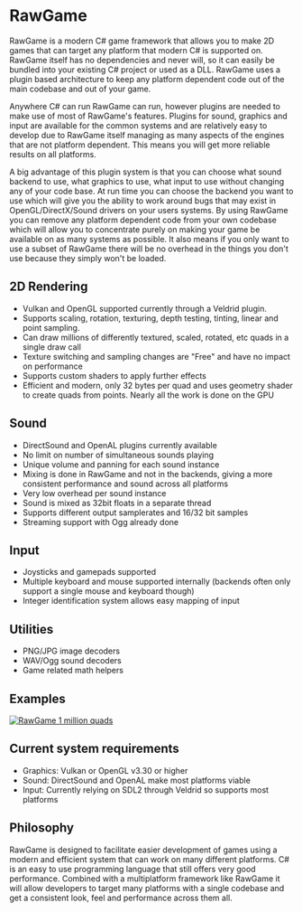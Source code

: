 # RawGame
RawGame is a modern C# game framework that allows you to make 2D games that can target any platform that modern C# is supported on. RawGame itself has no dependencies and never will, so it can easily be bundled into your existing C# project or used as a DLL. RawGame uses a plugin based architecture to keep any platform dependent code out of the main codebase and out of your game.

Anywhere C# can run RawGame can run, however plugins are needed to make use of most of RawGame's features. Plugins for sound, graphics and input are available for the common systems and are relatively easy to develop due to RawGame itself managing as many aspects of the engines that are not platform dependent. This means you will get more reliable results on all platforms.

A big advantage of this plugin system is that you can choose what sound backend to use, what graphics to use, what input to use without changing any of your code base. At run time you can choose the backend you want to use which will give you the ability to work around bugs that may exist in OpenGL/DirectX/Sound drivers on your users systems. By using RawGame you can remove any platform dependent code from your own codebase which will allow you to concentrate purely on making your game be available on as many systems as possible. It also means if you only want to use a subset of RawGame there will be no overhead in the things you don't use because they simply won't be loaded.

## 2D Rendering
- Vulkan and OpenGL supported currently through a Veldrid plugin.
- Supports scaling, rotation, texturing, depth testing, tinting, linear and point sampling.
- Can draw millions of differently textured, scaled, rotated, etc quads in a single draw call
- Texture switching and sampling changes are "Free" and have no impact on performance
- Supports custom shaders to apply further effects
- Efficient and modern, only 32 bytes per quad and uses geometry shader to create quads from points. Nearly all the work is done on the GPU

## Sound
- DirectSound and OpenAL plugins currently available
- No limit on number of simultaneous sounds playing
- Unique volume and panning for each sound instance
- Mixing is done in RawGame and not in the backends, giving a more consistent performance and sound across all platforms
- Very low overhead per sound instance
- Sound is mixed as 32bit floats in a separate thread
- Supports different output samplerates and 16/32 bit samples
- Streaming support with Ogg already done

## Input
- Joysticks and gamepads supported
- Multiple keyboard and mouse supported internally (backends often only support a single mouse and keyboard though)
- Integer identification system allows easy mapping of input

## Utilities
- PNG/JPG image decoders
- WAV/Ogg sound decoders
- Game related math helpers

## Examples
[![RawGame 1 million quads](http://img.youtube.com/vi/0ewft5baBkY/0.jpg)](https://www.youtube.com/watch?v=0ewft5baBkY "1 million quads")

## Current system requirements
- Graphics: Vulkan or OpenGL v3.30 or higher
- Sound: DirectSound and OpenAL make most platforms viable
- Input: Currently relying on SDL2 through Veldrid so supports most platforms


## Philosophy
RawGame is designed to facilitate easier development of games using a modern and efficient system that can work on many different platforms. C# is an easy to use programming language that still offers very good performance. Combined with a multiplatform framework like RawGame it will allow developers to target many platforms with a single codebase and get a consistent look, feel and performance across them all.
